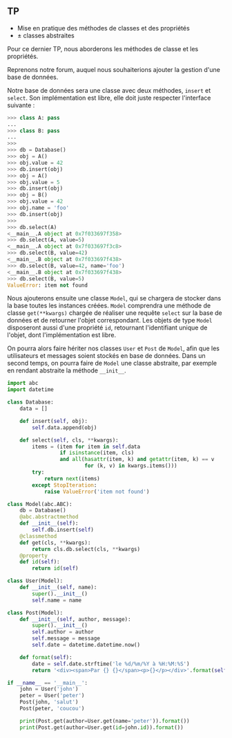 ## TP

* Mise en pratique des méthodes de classes et des propriétés
* ± classes abstraites

Pour ce dernier TP, nous aborderons les méthodes de classe et les propriétés.

Reprenons notre forum, auquel nous souhaiterions ajouter la gestion d'une base de données.

Notre base de données sera une classe avec deux méthodes, `insert` et `select`. Son implémentation est libre, elle doit juste respecter l'interface suivante :

```python
>>> class A: pass
...
>>> class B: pass
...
>>>
>>> db = Database()
>>> obj = A()
>>> obj.value = 42
>>> db.insert(obj)
>>> obj = A()
>>> obj.value = 5
>>> db.insert(obj)
>>> obj = B()
>>> obj.value = 42
>>> obj.name = 'foo'
>>> db.insert(obj)
>>>
>>> db.select(A)
<__main__.A object at 0x7f033697f358>
>>> db.select(A, value=5)
<__main__.A object at 0x7f033697f3c8>
>>> db.select(B, value=42)
<__main__.B object at 0x7f033697f438>
>>> db.select(B, value=42, name='foo')
<__main__.B object at 0x7f033697f438>
>>> db.select(B, value=5)
ValueError: item not found
```

Nous ajouterons ensuite une classe `Model`, qui se chargera de stocker dans la base toutes les instances créées.
`Model` comprendra une méthode de classe `get(**kwargs)` chargée de réaliser une requête `select` sur la base de données et de retourner l'objet correspondant.
Les objets de type `Model` disposeront aussi d'une propriété `id`, retournant l'identifiant unique de l'objet, dont l'implémentation est libre.

On pourra alors faire hériter nos classes `User` et `Post` de `Model`, afin que les utilisateurs et messages soient stockés en base de données.
Dans un second temps, on pourra faire de `Model` une classe abstraite, par exemple en rendant abstraite la méthode `__init__`.

```python
import abc
import datetime

class Database:
    data = []

    def insert(self, obj):
        self.data.append(obj)

    def select(self, cls, **kwargs):
        items = (item for item in self.data
                 if isinstance(item, cls)
                 and all(hasattr(item, k) and getattr(item, k) == v
                         for (k, v) in kwargs.items()))
        try:
            return next(items)
        except StopIteration:
            raise ValueError('item not found')

class Model(abc.ABC):
    db = Database()
    @abc.abstractmethod
    def __init__(self):
        self.db.insert(self)
    @classmethod
    def get(cls, **kwargs):
        return cls.db.select(cls, **kwargs)
    @property
    def id(self):
        return id(self)

class User(Model):
    def __init__(self, name):
        super().__init__()
        self.name = name

class Post(Model):
    def __init__(self, author, message):
        super().__init__()
        self.author = author
        self.message = message
        self.date = datetime.datetime.now()

    def format(self):
        date = self.date.strftime('le %d/%m/%Y à %H:%M:%S')
        return '<div><span>Par {} {}</span><p>{}</p></div>'.format(self.author.name, date, self.message)

if __name__ == '__main__':
    john = User('john')
    peter = User('peter')
    Post(john, 'salut')
    Post(peter, 'coucou')

    print(Post.get(author=User.get(name='peter')).format())
    print(Post.get(author=User.get(id=john.id)).format())
```